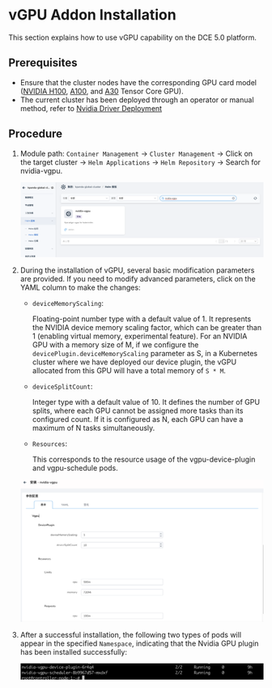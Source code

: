 # vGPU Addon Installation

This section explains how to use vGPU capability on the DCE 5.0 platform.

## Prerequisites

- Ensure that the cluster nodes have the corresponding GPU card model
  ([NVIDIA H100](https://www.nvidia.com/en-us/data-center/h100/),
  [A100](https://www.nvidia.com/en-us/data-center/a100/),
  and [A30](https://www.nvidia.com/en-us/data-center/products/a30-gpu/) Tensor Core GPU).
- The current cluster has been deployed through an operator or manual method,
  refer to [Nvidia Driver Deployment](vgpu_driver.md)

## Procedure

1. Module path: `Container Management` -> `Cluster Management` -> Click on the target cluster -> `Helm Applications` -> `Helm Repository` -> Search for nvidia-vgpu.

    ![Alt text](./images/vgpu-addon.png)

2. During the installation of vGPU, several basic modification parameters are provided.
   If you need to modify advanced parameters, click on the YAML column to make the changes:

    - `deviceMemoryScaling`:

        Floating-point number type with a default value of 1. It represents the NVIDIA device memory
        scaling factor, which can be greater than 1 (enabling virtual memory, experimental feature).
        For an NVIDIA GPU with a memory size of M, if we configure the `devicePlugin.deviceMemoryScaling`
        parameter as S, in a Kubernetes cluster where we have deployed our device plugin,
        the vGPU allocated from this GPU will have a total memory of `S * M`.

    - `deviceSplitCount`:

        Integer type with a default value of 10. It defines the number of GPU splits, where each GPU
        cannot be assigned more tasks than its configured count. If it is configured as N, each GPU
        can have a maximum of N tasks simultaneously.

    - `Resources`:
    
        This corresponds to the resource usage of the vgpu-device-plugin and vgpu-schedule pods.

    ![Alt text](./images/vgpu-pararm.png)

3. After a successful installation, the following two types of pods will appear in the
   specified `Namespace`, indicating that the Nvidia GPU plugin has been installed successfully:

    ![Alt text](./images/vgpu-pod.png)
